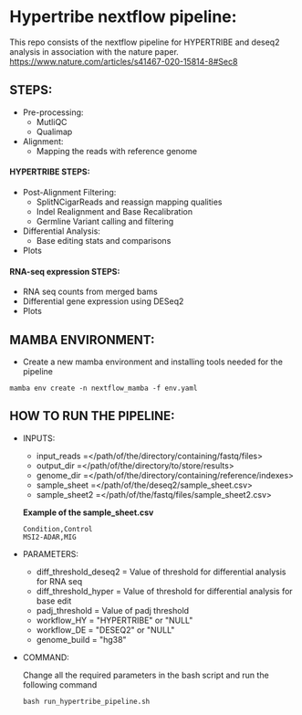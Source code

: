 # Hypertribe nextflow pipeline:

This repo consists of the nextflow pipeline for HYPERTRIBE and deseq2 analysis in association with the nature paper.
https://www.nature.com/articles/s41467-020-15814-8#Sec8

## STEPS: 

- Pre-processing:
    - MutliQC
    - Qualimap
- Alignment:
    - Mapping the reads with reference genome

#### HYPERTRIBE STEPS:

- Post-Alignment Filtering:
    - SplitNCigarReads and reassign mapping qualities
    - Indel Realignment and Base Recalibration
    - Germline Variant calling and filtering
- Differential Analysis:
    - Base editing stats and comparisons
- Plots
 
#### RNA-seq expression STEPS:

- RNA seq counts from merged bams
- Differential gene expression using DESeq2
- Plots

## MAMBA ENVIRONMENT:
- Create a new mamba environment and installing tools needed for the pipeline
```
mamba env create -n nextflow_mamba -f env.yaml
```
## HOW TO RUN THE PIPELINE:
- INPUTS:
    - input_reads   =</path/of/the/directory/containing/fastq/files>
    - output_dir    =</path/of/the/directory/to/store/results>
    - genome_dir    =</path/of/the/directory/containing/reference/indexes>
    - sample_sheet  =</path/of/the/deseq2/sample_sheet.csv>
    - sample_sheet2 =</path/of/the/fastq/files/sample_sheet2.csv>
          
     **Example of the sample_sheet.csv** 

     ```
     Condition,Control
     MSI2-ADAR,MIG
     ```
       

- PARAMETERS:
    - diff_threshold_deseq2    = Value of threshold for differential analysis for RNA seq
    - diff_threshold_hyper     = Value of threshold for differential analysis for base edit
    - padj_threshold           = Value of padj threshold
    - workflow_HY              = "HYPERTRIBE" or "NULL"
    - workflow_DE              = "DESEQ2" or "NULL"
    - genome_build             = "hg38"

- COMMAND:

  Change all the required parameters in the bash script and run the following command

  ```
  bash run_hypertribe_pipeline.sh
  ```





